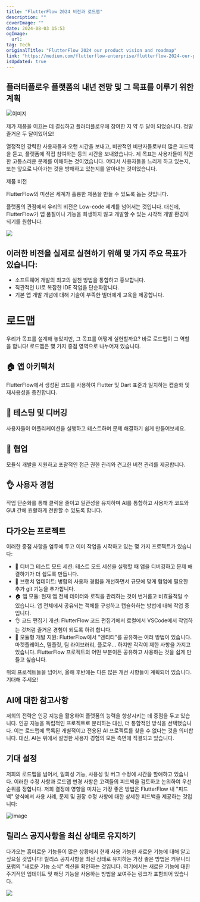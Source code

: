 ```yaml
---
title: "FlutterFlow 2024 비전과 로드맵"
description: ""
coverImage: ""
date: 2024-08-03 15:53
ogImage: 
  url: 
tag: Tech
originalTitle: "FlutterFlow 2024 our product vision and roadmap"
link: "https://medium.com/flutterflow-enterprise/flutterflow-2024-our-product-vision-and-roadmap-2dba66a87c66"
isUpdated: true
---
```






## 플러터플로우 플랫폼의 내년 전망 및 그 목표를 이루기 위한 계획

![이미지](/assets/img/FlutterFlow2024ourproductvisionandroadmap_0.png)

제가 제품을 이끄는 데 결심하고 플러터플로우에 참여한 지 약 두 달이 되었습니다. 정말 즐거운 두 달이었어요!

열정적인 강력한 사용자들과 오랜 시간을 보내고, 비판적인 비판자들로부터 많은 피드백을 듣고, 플랫폼에 직접 참여하는 등의 시간을 보내왔습니다. 제 목표는 사용자들이 직면한 고통스러운 문제를 이해하는 것이었습니다. 어디서 사용자들을 느리게 하고 있는지, 또는 앞으로 나아가는 것을 방해하고 있는지를 알아내는 것이었습니다.

<div class="content-ad"></div>

제품 비전

FlutterFlow의 미션은 세계가 훌륭한 제품을 만들 수 있도록 돕는 것입니다.

플랫폼의 관점에서 우리의 비전은 Low-code 세계를 넘어서는 것입니다. 대신에, FlutterFlow가 앱 품질이나 기능을 희생하지 않고 개발할 수 있는 시각적 개발 환경이 되기를 원합니다.

<div class="content-ad"></div>

<img src="/assets/img/FlutterFlow2024ourproductvisionandroadmap_1.png" />

## 이러한 비전을 실제로 실현하기 위해 몇 가지 주요 목표가 있습니다:

- 소프트웨어 개발의 최고의 실천 방법을 통합하고 홍보합니다.
- 직관적인 UI로 복잡한 IDE 작업을 단순화합니다.
- 기본 앱 개발 개념에 대해 기술이 부족한 빌더에게 교육을 제공합니다.

# 로드맵

<div class="content-ad"></div>

우리가 목표를 설계해 놓았지만, 그 목표를 어떻게 실현할까요? 바로 로드맵이 그 역할을 합니다! 로드맵은 몇 가지 중점 영역으로 나누어져 있습니다.

## 🏠 앱 아키텍처

FlutterFlow에서 생성된 코드를 사용하여 Flutter 및 Dart 표준과 일치하는 캡슐화 및 재사용성을 증진합니다.

## 🧪 테스팅 및 디버깅

<div class="content-ad"></div>

사용자들이 어플리케이션을 실행하고 테스트하며 문제 해결하기 쉽게 만들어보세요.

## 👥 협업

모듈식 개발을 지원하고 포괄적인 접근 권한 관리와 견고한 버전 관리를 제공합니다.

## 👌 사용자 경험

<div class="content-ad"></div>

작업 단순화를 통해 클릭을 줄이고 일관성을 유지하며 AI를 통합하고 사용자가 코드와 GUI 간에 원활하게 전환할 수 있도록 합니다.

## 다가오는 프로젝트

이러한 중점 사항을 염두에 두고 이미 작업을 시작하고 있는 몇 가지 프로젝트가 있습니다:

- 🧪 디버그 테스트 모드 세션: 테스트 모드 세션을 실행할 때 앱을 디버깅하고 문제 해결하기가 더 쉽도록 만듭니다.
- 👥 브랜치 업데이트: 병합의 사용자 경험을 개선하면서 규모에 맞게 협업에 필요한 추가 git 기능을 추가합니다.
- 🏠 앱 모듈: 현재 앱 전체 데이터와 로직을 관리하는 것이 번거롭고 비효율적일 수 있습니다. 앱 전체에서 공유되는 객체를 구성하고 캡슐화하는 방법에 대해 작업 중입니다.
- 👌 코드 편집기 개선: FlutterFlow 코드 편집기에서 로컬에서 VSCode에서 작업하는 것처럼 즐거운 경험이 되도록 하려 합니다.
- 👥 모듈형 개발 지원: FlutterFlow에서 "엔티티"를 공유하는 여러 방법이 있습니다. 마켓플레이스, 템플릿, 팀 라이브러리, 플로우... 하지만 각각이 제한 사항을 가지고 있습니다. FlutterFlow 프로젝트의 어떤 부분이든 공유하고 사용하는 것을 쉽게 만들고 싶습니다.

<div class="content-ad"></div>

위의 프로젝트들을 넘어서, 올해 후반에는 다른 많은 개선 사항들이 계획되어 있습니다. 기대해 주세요!

## AI에 대한 참고사항

저희의 전략은 인공 지능을 활용하여 플랫폼의 능력을 향상시키는 데 중점을 두고 있습니다. 인공 지능을 독립적인 프로젝트로 분리하는 대신, 더 통합적인 방식을 선택했습니다. 이는 로드맵에 목록된 개별적이고 전용된 AI 프로젝트를 찾을 수 없다는 것을 의미합니다. 대신, AI는 위에서 설명한 사용자 경험의 모든 측면에 직결되고 있습니다.

## 기대 설정

<div class="content-ad"></div>

저희의 로드맵을 넘어서, 일회성 기능, 사용성 및 버그 수정에 시간을 할애하고 있습니다. 이러한 수정 사항과 로드맵 변경 사항은 고객들의 피드백을 검토하고 논의하여 우선순위를 정합니다. 저희 결정에 영향을 미치는 가장 좋은 방법은 FlutterFlow 내 "피드백" 양식에서 사용 사례, 문제 및 권장 수정 사항에 대한 상세한 피드백을 제공하는 것입니다:

![image](/assets/img/FlutterFlow2024ourproductvisionandroadmap_2.png)

## 릴리스 공지사항을 최신 상태로 유지하기

다가오는 흥미로운 기능들이 많은 상황에서 현재 사용 가능한 새로운 기능에 대해 알고 싶으실 것입니다! 릴리스 공지사항을 최신 상태로 유지하는 가장 좋은 방법은 커뮤니티 포럼의 "새로운 기능 소식" 섹션을 확인하는 것입니다. 여기에서는 새로운 기능에 대한 주기적인 업데이트 및 해당 기능을 사용하는 방법을 보여주는 링크가 포함되어 있습니다.

<div class="content-ad"></div>

<img src="/assets/img/FlutterFlow2024ourproductvisionandroadmap_3.png" />
